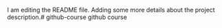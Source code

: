 I am editing the README file. Adding some more details about the project description.# github-course
github course
